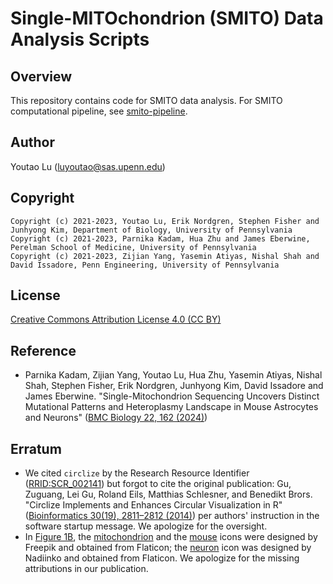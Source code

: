 # Single-MITOchondrion (SMITO) Data Analysis Scripts
## Overview
This repository contains code for SMITO data analysis.
For SMITO computational pipeline, see [smito-pipeline](https://github.com/kimpenn/smito-pipeline).

## Author
Youtao Lu (<luyoutao@sas.upenn.edu>)

## Copyright
```
Copyright (c) 2021-2023, Youtao Lu, Erik Nordgren, Stephen Fisher and Junhyong Kim, Department of Biology, University of Pennsylvania
Copyright (c) 2021-2023, Parnika Kadam, Hua Zhu and James Eberwine, Perelman School of Medicine, University of Pennsylvania
Copyright (c) 2021-2023, Zijian Yang, Yasemin Atiyas, Nishal Shah and David Issadore, Penn Engineering, University of Pennsylvania
```

## License
[Creative Commons Attribution License 4.0 (CC BY)](https://creativecommons.org/licenses/by/4.0/)

## Reference
* Parnika Kadam, Zijian Yang, Youtao Lu, Hua Zhu, Yasemin Atiyas, Nishal Shah, Stephen Fisher, Erik Nordgren, Junhyong Kim, David Issadore and James Eberwine. "Single-Mitochondrion Sequencing Uncovers Distinct Mutational Patterns and Heteroplasmy Landscape in Mouse Astrocytes and Neurons" ([BMC Biology 22, 162 (2024)](https://doi.org/10.1186/s12915-024-01953-7))

## Erratum
* We cited `circlize` by the Research Resource Identifier ([RRID:SCR_002141](https://scicrunch.org/resolver/SCR_002141)) but forgot to cite the original publication: Gu, Zuguang, Lei Gu, Roland Eils, Matthias Schlesner, and Benedikt Brors. "Circlize Implements and Enhances Circular Visualization in R" ([Bioinformatics 30(19), 2811–2812 (2014)](https://doi.org/10.1093/bioinformatics/btu393)) per authors' instruction in the software startup message. We apologize for the oversight. 
* In [Figure 1B](https://bmcbiol.biomedcentral.com/articles/10.1186/s12915-024-01953-7/figures/1), the [mitochondrion](https://www.flaticon.com/free-icon/mitochondria_4799064) and the [mouse](https://www.flaticon.com/free-icon/mouse_3969773) icons were designed by Freepik and obtained from Flaticon; the [neuron](https://www.flaticon.com/free-icon/neuron_4097045) icon was designed by Nadiinko and obtained from Flaticon. We apologize for the missing attributions in our publication. 